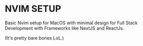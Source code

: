 # NVIM SETUP

Basic Nvim setup for MacOS with minimal design for Full Stack Development with Frameworks like NextJS and ReactJs.


(It's pretty bare bones LoL.)
